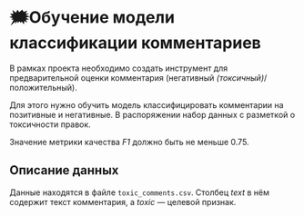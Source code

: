 # 🗯️Обучение модели классификации комментариев

В рамках проекта необходимо создать инструмент для предварительной оценки комментария (негативный *(токсичный)*/положительный).

Для этого нужно обучить модель классифицировать комментарии на позитивные и негативные. В распоряжении набор данных с разметкой о токсичности правок.

Значение метрики качества *F1* должно быть не меньше 0.75. 

## Описание данных

Данные находятся в файле `toxic_comments.csv`. Столбец *text* в нём содержит текст комментария, а *toxic* — целевой признак.

